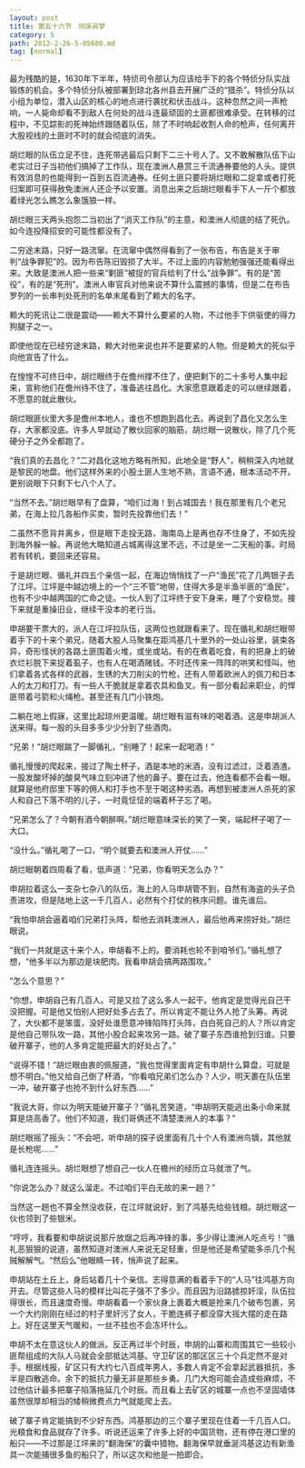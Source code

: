 ```yaml
---
layout: post
title: 第五十六节　同床异梦
category: 5
path: 2012-2-26-5-05600.md
tag: [normal]
---
```


最为残酷的是，1630年下半年，特侦司令部认为应该给手下的各个特侦分队实战锻炼的机会。多个特侦分队被部署到琼北各州县去开展广泛的“猎杀”。特侦分队以小组为单位，潜入山区的核心的地点进行袭扰和伏击战斗。这种忽然之间一声枪响，一人毙命却看不到敌人在何处的战斗连最顽固的土匪都很难承受。在转移的过程中，不见踪影的死神始终跟随着队伍，除了不时响起收割人命的枪声，任何离开大股视线的土匪时不时的就会彻底的消失。

胡烂眼的队伍立足不住，连死带逃最后只剩下二三十号人了。又不敢解散队伍下山老实过日子当初他们搞掉了工作队，现在澳洲人悬赏三千流通券要他的人头。提供有效消息的也能得到一百到五百流通券。任何土匪只要将胡烂眼和二捉拿或者打死归案即可获得赦免澳洲人还企予以安置。消息出来之后胡烂眼看手下人一斤个都放着绿光怎么瞧怎么象饿狼一样。

胡烂眼三天两头抱怨二当初出了“消灭工作队”的主意，和澳洲人彻底的结了死仇。如今连投降招安的可能性都没有了。

二穷途末路，只好一路流窜。在流窜中偶然得看到了一张布告，布告是关于审判“战争罪犯”的。因为布告陈旧毁损了大半。不过上面的内容勉勉强强还能看得出来。大致是澳洲人把一些来“剿匪”被捉的官兵给判了什么“战争罪”。有的是“苦役”，有的是“死刑”。澳洲人审官兵对他来说不算什么震撼的事情，但是二在布告罗列的一长串判处死刑的名单末尾看到了赖大的名字。

赖大的死讯让二很是震动――赖大不算什么要紧的人物，不过他手下供驱使的得力狗腿子之一。

即使他现在已经穷途末路，赖大对他来说也并不是要紧的人物。但是赖大的死似乎向他宣告了什么。

在惶惶不可终日中，胡烂眼终于在儋州撑不住了，便把剩下的二十多号人集中起来，宣称他们在儋州待不住了，准备逃往昌化。大家愿意跟着走的可以继续跟着，不愿意的就此散伙。

胡烂眼匪伙里大多是儋州本地人，谁也不想跑到昌化去。再说到了昌化又怎么生存，大家都没底。许多人早就动了散伙回家的脑筋，胡烂眼一说散伙，除了几个死硬分子之外全都跑了。

“我们真的去昌化？”二对昌化这地方略有所知，此地全是“野人”，稍稍深入内地就是黎民的地盘。他们这样外来的小股土匪人生地不熟，言语不通，根本活动不开。更别说眼下只剩下七八个人了。

“当然不去。”胡烂眼早有了盘算，“咱们过海！到占城国去！我在那里有几个老兄弟，在海上拉几各船作买卖，暂时先投靠他们去！”

二虽然不愿背井离乡，但是眼下走投无路，海南岛上是再也存不住身了，不如先投到海外躲一躲。再说他大略知道占城离得这里不远，不过是坐一二天船的事。时局若有转机，要回来还容易。

于是胡烂眼、循礼并四五个亲信一起，在海边悄悄找了一户“渔民”花了几两银子去了江坪。江坪是中越边境上的一个“三不管”地带，住得大多是半渔半匪的“渔民”，也有不少中越两国的亡命之徒。一伙人到了江坪终于安下身来，睡了个安稳觉。接下来就是重操旧业，继续干没本的老行当。

申胡要干票大的，派人在江坪拉队伍，这两位也就跟看来了。现在循礼和胡烂眼带着手下的十来个弟兄，随着大股人马聚集在距鸿基几十里外的一处山谷里，装束各异，奇形怪状的各路土匪围着火堆，或坐或站。有的在煮着吃食，有的把身上的破衣烂衫脱下来捉着虱子，也有人在喝酒赌钱。不时还传来一阵阵的哄笑和怪叫。他们拿着各式各样的武器，生锈的大刀削尖的竹枪，还有人带着欧洲人的佩刀和日本人的太刀和打刀。有一些人干脆就是拿着农具和鱼叉。有一部分看起来职业，的悍匪带着弓箭和火绳枪。甚至还有几门小铁炮。

二躺在地上假寐，这里比起琼州更温暖。胡烂眼有滋有味的喝着酒。这是申胡派人送来得。每一股的头目多多少少分到了些酒肉。

“兄弟！”胡烂眼踹了一脚循礼，“别睡了！起来一起喝酒！”

循礼慢慢的爬起来，接过了陶土杯子，酒是本地的米酒，没有过滤过，泛着酒渣。一股发酸坏掉的酸臭气味立刻冲进了他的鼻子。要在过去，他连看都不会看一眼。就算是他府邸里下等的佣人和打手也不至于喝这种劣酒。再想到被澳洲人杀死的家人和自己下落不明的儿子，一时竟怔怔的端着杯子忘了喝。

“兄弟怎么了？今朝有酒今朝醉啊。”胡烂眼意味深长的笑了一笑，端起杯子喝了一大口。

“没什么。”循礼喝了一口，“明个就要去和澳洲人开仗……”

胡烂眼朝着四周看了看，低声道：“兄弟，你看明天怎么办？”

申胡拉着这么一支杂七杂八的队伍，海上的人马申胡管不到，自然有海盗的头子负责进攻，但是陆地上这一千几百人，必然有个打仗的秩序问题。谁先谁后。

“我怕申胡会逼着咱们兄弟打头阵，帮他去消耗澳洲人，最后他再来捞好处。”胡烂眼说。

“我们一共就是这十来个人，申胡看不上的。要消耗也轮不到咱爷们。”循礼想了想，“他多半以为那边是块肥肉。我看申胡会搞两路围攻。”

“怎么个意思？”

“你想，申胡自己有几百人。可是又拉了这么多人一起干。他肯定是觉得光自己干没把握。可是他又怕别人把好处多占去了。所以肯定不能让外人抢了头筹。再说了，大伙都不是笨蛋，没好处谁愿意冲锋陷阵打头阵，白白死自己的人？所以肯定是他自己带队攻一路，其他小股合起来攻另一路。破了寨子东西谁抢到归谁。只要破开寨子，他的人多肯定能把最大的好处占了。”

“说得不错！”胡烂眼由衷的佩服道，“我也觉得里面肯定有申胡什么算盘，可就是想不明白。”他又给自己倒了杯酒，“你看咱兄弟们怎么办？人少，明天裹在队伍里一冲，破开寨子也抢不到什么好东西……”

“我说大哥，你以为明天能破开寨子？”循礼苦笑道，“申胡明天能逃出条小命来就算是烧高香了。他们不知道，我们哥俩还不清楚澳洲人的本事？”

胡烂眼摇了摇头：“不会吧，听申胡的探子说里面有几十个人有澳洲鸟镝，其他就是长枪呢……”

循礼连连摇头。胡烂眼想了想自己一伙人在檐州的经历立马就泄了气。

“你说怎么办？就这么溜走。不过咱们平白无故的来一趟？”

当然这一趟也不算全然没收获，在江坪就说好，到了鸿基先给些钱粮。胡烂眼这一伙也领到了些银米。

“哼哼，我看要和申胡说说那斤放烟之后再冲锋的事，多少得让澳洲人吃点亏！”循礼恶狠狠的说道，虽然知道对澳洲人来说无足轻重，但是他还是希望能多杀几个髡贼解解气。“然后么”他眼睛一转，悄声说了起来。

申胡站在土丘上，身后站着几十个亲信。志得意满的看着手下的“人马”往鸿基方向开去。尽管这些人马的模样比叫花子强不了多少。而且因为沿路掳掠奸淫，队伍拉得很长，而且速度奇慢。申胡看着一个家伙身上裹着大概是抢来几个破布包裹，另一个大约刚刚在经过的村子里奸污了女人，干脆连裤子都没穿大摇大摆的走在路上。好在这里天气暖和，一丝不挂也不会冻坏什么。

申胡不太在意这伙人的做派。反正再过半个时辰，申胡的山寨和周围其它一些较小匪帮组成的大队人马就会全部抵达鸿基。守卫矿区的那区区三十个兵定然不是对手。根据线报，矿区只有大约七八百成年男人，多数人肯定不会拿起武器抵抗，多半是四散逃命。余下的抵抗力量无非是那些乡勇。几门大炮可能会造成些麻烦，不过他估计最多把寨子陷落拖延几个时辰。而且看上去矿区的城寨一点也不坚固墙体虽然很厚却相当的矮稍微费点力气就能爬上去。

破了寨子肯定能搞到不少好东西。鸿基那边的三个寨子里现在住着一千几百人口。光粮食和食品就存了许多。听说还运来了许多上好的中国货物，还有停在港口里的船只――不过那是江坪来的“翻海保”的囊中猎物。翻海保早就垂涎鸿基这边有新渔具一次能捕很多鱼的船只了，所以这次和他是一拍即合。